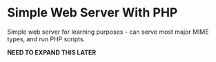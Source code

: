# Simple Web Server With PHP
Simple web server for learning purposes - can serve most major MIME types, and run PHP scripts.

**NEED TO EXPAND THIS LATER**
